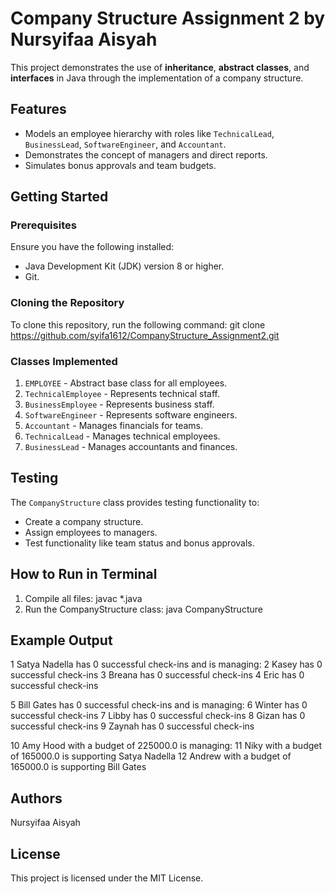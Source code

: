 # Company Structure Assignment 2 by Nursyifaa Aisyah

This project demonstrates the use of **inheritance**, **abstract classes**, and **interfaces** in Java through the implementation of a company structure.

## Features
- Models an employee hierarchy with roles like `TechnicalLead`, `BusinessLead`, `SoftwareEngineer`, and `Accountant`.
- Demonstrates the concept of managers and direct reports.
- Simulates bonus approvals and team budgets.

## Getting Started

### Prerequisites
Ensure you have the following installed:
- Java Development Kit (JDK) version 8 or higher.
- Git.

### Cloning the Repository
To clone this repository, run the following command:
git clone https://github.com/syifa1612/CompanyStructure_Assignment2.git

### Classes Implemented
1. `EMPLOYEE` - Abstract base class for all employees.
2. `TechnicalEmployee` - Represents technical staff.
3. `BusinessEmployee` - Represents business staff.
4. `SoftwareEngineer` - Represents software engineers.
5. `Accountant` - Manages financials for teams.
6. `TechnicalLead` - Manages technical employees.
7. `BusinessLead` - Manages accountants and finances.

## Testing
The `CompanyStructure` class provides testing functionality to:
- Create a company structure.
- Assign employees to managers.
- Test functionality like team status and bonus approvals.

## How to Run in Terminal
1. Compile all files:
   javac *.java
2. Run the CompanyStructure class:
   java CompanyStructure

## Example Output
1 Satya Nadella has 0 successful check-ins and is managing:
    2 Kasey has 0 successful check-ins
    3 Breana has 0 successful check-ins
    4 Eric has 0 successful check-ins

5 Bill Gates has 0 successful check-ins and is managing:
    6 Winter has 0 successful check-ins
    7 Libby has 0 successful check-ins
    8 Gizan has 0 successful check-ins
    9 Zaynah has 0 successful check-ins

10 Amy Hood with a budget of 225000.0 is managing:
    11 Niky with a budget of 165000.0 is supporting Satya Nadella
    12 Andrew with a budget of 165000.0 is supporting Bill Gates

## Authors
Nursyifaa Aisyah

## License
This project is licensed under the MIT License.
